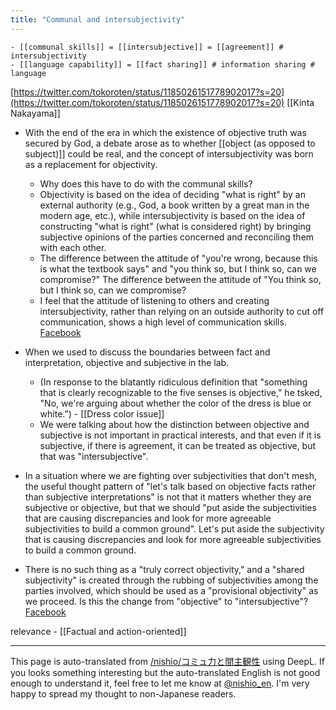 ```yaml
---
title: "Communal and intersubjectivity"
---
```


    - [[communal skills]] = [[intersubjective]] = [[agreement]] # intersubjectivity
    - [[language capability]] = [[fact sharing]] # information sharing # language
[https://twitter.com/tokoroten/status/1185026151778902017?s=20](https://twitter.com/tokoroten/status/1185026151778902017?s=20)  [[Kinta Nakayama]]

- With the end of the era in which the existence of objective truth was secured by God, a debate arose as to whether [[object (as opposed to subject)]] could be real, and the concept of intersubjectivity was born as a replacement for objectivity.
    - Why does this have to do with the communal skills?
    - Objectivity is based on the idea of deciding "what is right" by an external authority (e.g., God, a book written by a great man in the modern age, etc.), while intersubjectivity is based on the idea of constructing "what is right" (what is considered right) by bringing subjective opinions of the parties concerned and reconciling them with each other.
    - The difference between the attitude of "you're wrong, because this is what the textbook says" and "you think so, but I think so, can we compromise?" The difference between the attitude of "You think so, but I think so, can we compromise?
    - I feel that the attitude of listening to others and creating intersubjectivity, rather than relying on an outside authority to cut off communication, shows a high level of communication skills.
[Facebook](https://www.facebook.com/nishiohirokazu/posts/10219544145050776)

- When we used to discuss the boundaries between fact and interpretation, objective and subjective in the lab.
    - (In response to the blatantly ridiculous definition that "something that is clearly recognizable to the five senses is objective," he tsked, "No, we're arguing about whether the color of the dress is blue or white.")
            - [[Dress color issue]]
    - We were talking about how the distinction between objective and subjective is not important in practical interests, and that even if it is subjective, if there is agreement, it can be treated as objective, but that was "intersubjective".
- In a situation where we are fighting over subjectivities that don't mesh, the useful thought pattern of "let's talk based on objective facts rather than subjective interpretations" is not that it matters whether they are subjective or objective, but that we should "put aside the subjectivities that are causing discrepancies and look for more agreeable subjectivities to build a common ground". Let's put aside the subjectivity that is causing discrepancies and look for more agreeable subjectivities to build a common ground.
- There is no such thing as a "truly correct objectivity," and a "shared subjectivity" is created through the rubbing of subjectivities among the parties involved, which should be used as a "provisional objectivity" as we proceed. Is this the change from "objective" to "intersubjective"?
[Facebook](https://www.facebook.com/nishiohirokazu/posts/10219544449058376)

relevance
    - [[Factual and action-oriented]]

---
This page is auto-translated from [/nishio/コミュ力と間主観性](https://scrapbox.io/nishio/コミュ力と間主観性) using DeepL. If you looks something interesting but the auto-translated English is not good enough to understand it, feel free to let me know at [@nishio_en](https://twitter.com/nishio_en). I'm very happy to spread my thought to non-Japanese readers.